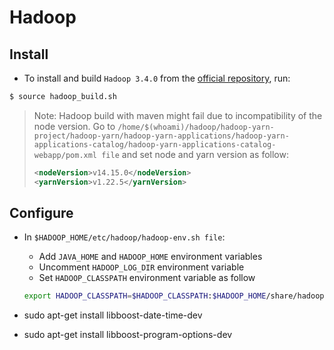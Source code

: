 # Hadoop

## Install
* To install and build `Hadoop 3.4.0` from the [official repository](https://github.com/apache/hadoop.git), run:
```bash
$ source hadoop_build.sh
```

> Note: Hadoop build with maven might fail due to incompatibility of the node version. Go to `/home/$(whoami)/hadoop/hadoop-yarn-project/hadoop-yarn/hadoop-yarn-applications/hadoop-yarn-applications-catalog/hadoop-yarn-applications-catalog-webapp/pom.xml file` and set node and yarn version as follow:
>```xml
><nodeVersion>v14.15.0</nodeVersion>
><yarnVersion>v1.22.5</yarnVersion>
>```

## Configure 
* In `$HADOOP_HOME/etc/hadoop/hadoop-env.sh file`:
    * Add `JAVA_HOME` and `HADOOP_HOME` environment variables
    * Uncomment `HADOOP_LOG_DIR` environment variable
    * Set `HADOOP_CLASSPATH` environment variable as follow
    ```bash
    export HADOOP_CLASSPATH=$HADOOP_CLASSPATH:$HADOOP_HOME/share/hadoop/tools/lib/junit-4.13.2.jar
    ```


* sudo apt-get install libboost-date-time-dev
* sudo apt-get install libboost-program-options-dev
